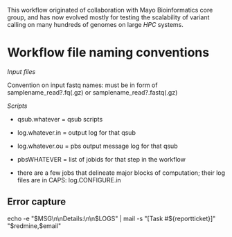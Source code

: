This workflow originated of collaboration with Mayo Bioinformatics core group, 
and has now evolved mostly for testing the scalability of variant calling on many hundreds of genomes on large *HPC* systems.

# Workflow file naming conventions

*Input files*

Convention on input fastq names: must be in form of samplename_read?.fq(.gz) or samplename_read?.fastq(.gz)

*Scripts*

* qsub.whatever = qsub scripts
* log.whatever.in = output log for that qsub
* log.whatever.ou = pbs output message log for that qsub
* pbsWHATEVER = list of jobids for that step in the workflow 

* there are a few jobs that delineate major blocks of computation; their log files are in CAPS:
log.CONFIGURE.in

## Error capture

echo -e "$MSG\n\nDetails:\n\n$LOGS" | mail -s "[Task #${reportticket}]" "$redmine,$email"
